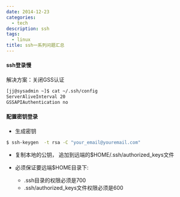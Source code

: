 ```yaml
---
date: 2014-12-23
categories:
  - tech
description: ssh
tags:
  - linux
title: ssh一系列问题汇总
---
```




#### ssh登录慢
解决方案：关闭GSS认证

~~~bash
[jj@sysadmin ~]$ cat ~/.ssh/config 
ServerAliveInterval 20
GSSAPIAuthentication no
~~~

#### 配置密钥登录
- 生成密钥

~~~bash
$ ssh-keygen  -t rsa -C "your_email@youremail.com" 
~~~

- 复制本地的公钥， 追加到远端的$HOME/.ssh/authorized_keys文件

- 必须保证要远端$HOME目录下:
    * .ssh目录的权限必须是700 
    * .ssh/authorized_keys文件权限必须是600
